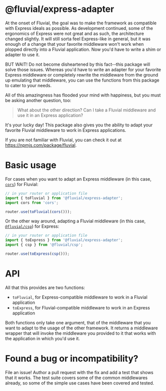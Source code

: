 # @fluvial/express-adapter

At the onset of Fluvial, the goal was to make the framework as compatible with Express ideals as possible.  As development continued, some of the ergonomics of Express were not great and as such, the architecture changed slightly.  It will still sorta feel Express-like in general, but it was enough of a change that your favorite middleware won't work when plopped directly into a Fluvial application.  Now you'd have to write a shim or adapter to use it.

BUT WAIT!  Do not become disheartened by this fact--this package will solve those issues.  Whereas you'd have to write an adapter for your favorite Express middleware or completely rewrite the middleware from the ground up emulating that middleware, you can use the functions from this package to cater to your needs.

All of this amazingness has flooded your mind with happiness, but you must be asking another question, too:

> What about the other direction?  Can I take a Fluvial middleware and use it in an Express application?

It's your lucky day!  This package also gives you the ability to adapt your favorite Fluvial middleware to work in Express applications.

If you are not familiar with Fluvial, you can check it out at https://npmjs.com/package/fluvial.

# Basic usage

For cases when you want to adapt an Express middleware (in this case, [`cors`](https://npmjs.com/package/cors)) for Fluvial:

```ts
// in your router or application file
import { toFluvial } from '@fluvial/express-adapter';
import cors from 'cors';

router.use(toFluvial(cors()));
```

Or the other way around, adapting a Fluvial middleware (in this case, [`@fluvial/csp`](https://npmjs.com/package/@fluvial/csp)) for Express:

```ts
// in your router or application file
import { toExpress } from '@fluvial/express-adapter';
import { csp } from '@fluvial/csp';

router.use(toExpress(csp()));
```

# API

All that this provides are two functions:

- `toFluvial`, for Express-compatible middleware to work in a Fluvial application
- `toExpress`, for Fluvial-compatible middleware to work in an Express application

Both functions only take one argument, that of the middleware that you want to adapt to the usage of the other framework.  It returns a middleware wrapper that will invoke the middleware you provided to it that works with the application in which you'd use it.

# Found a bug or incompatibility?

File an issue!  Author a pull request with the fix and add a test that shows that it works.  The test suite covers some of the common middlewares already, so some of the simple use cases have been covered and tested.
